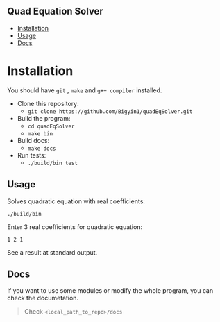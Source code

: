 ## Quad Equation Solver

* [Installation](#installation)
* [Usage](#usage)
* [Docs](#docs)

# Installation
You should have `git` , `make` and `g++ compiler` installed.
* Clone this repository:
    * `git clone https://github.com/Bigyin1/quadEqSolver.git`
 * Build the program:
    * `cd quadEqSolver`
    * `make bin`
 * Build docs:
    * `make docs`
 * Run tests:
    * `./build/bin test`


## Usage
Solves quadratic equation with real coefficients:

`./build/bin`

Enter 3 real coefficients for quadratic equation:

`1 2 1`

See a result at standard output.


## Docs
If you want to use some modules or modify the whole program, you can check the documetation.
>Check `<local_path_to_repo>/docs`


